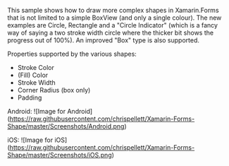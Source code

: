 This sample shows how to draw more complex shapes in Xamarin.Forms that is not limited to a simple BoxView (and only a single colour). The new examples are Circle, Rectangle and a "Circle Indicator" (which is a fancy way of saying a two stroke width circle where the thicker bit shows the progress out of 100%). An improved "Box" type is also supported.

Properties supported by the various shapes:
* Stroke Color
* (Fill) Color
* Stroke Width
* Corner Radius (box only)
* Padding

Android:
![Image for Android]
(https://raw.githubusercontent.com/chrispellett/Xamarin-Forms-Shape/master/Screenshots/Android.png)

iOS:
![Image for iOS]
(https://raw.githubusercontent.com/chrispellett/Xamarin-Forms-Shape/master/Screenshots/iOS.png)
